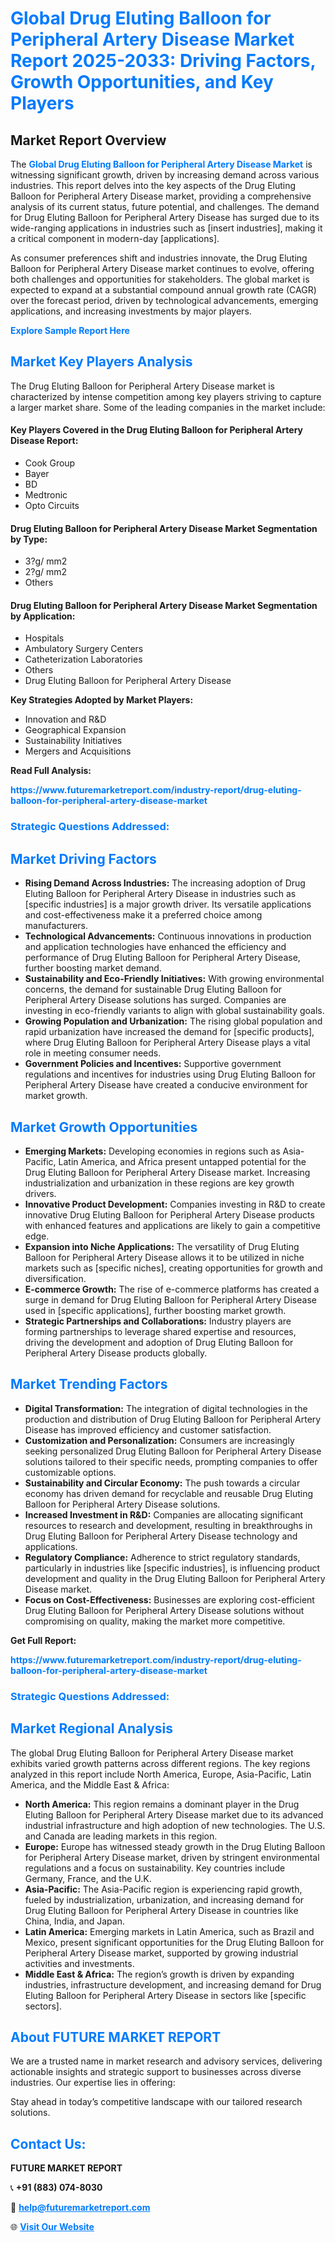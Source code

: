 <h1 style="color: #007BFF;">Global Drug Eluting Balloon for Peripheral Artery Disease Market Report 2025-2033: Driving Factors, Growth Opportunities, and Key Players</h1>

<section id="overview">
<h2>Market Report Overview</h2>
<p>The <a href="https://www.futuremarketreport.com/industry-report/drug-eluting-balloon-for-peripheral-artery-disease-market" style="color: #007BFF; text-decoration: none;"><strong>Global Drug Eluting Balloon for Peripheral Artery Disease Market</strong></a> is witnessing significant growth, driven by increasing demand across various industries. This report delves into the key aspects of the Drug Eluting Balloon for Peripheral Artery Disease market, providing a comprehensive analysis of its current status, future potential, and challenges. The demand for Drug Eluting Balloon for Peripheral Artery Disease has surged due to its wide-ranging applications in industries such as [insert industries], making it a critical component in modern-day [applications].</p>
<p>As consumer preferences shift and industries innovate, the Drug Eluting Balloon for Peripheral Artery Disease market continues to evolve, offering both challenges and opportunities for stakeholders. The global market is expected to expand at a substantial compound annual growth rate (CAGR) over the forecast period, driven by technological advancements, emerging applications, and increasing investments by major players.</p>
</section>

<section id="overview">
<p><a href="https://www.futuremarketreport.com/request-sample/reportId=119972" style="color: #007BFF; text-decoration: none;"><strong>Explore Sample Report Here</strong></a></p>
</section>

<section id="key-players">
<h2 style="color: #007BFF;">Market Key Players Analysis</h2>
<p>The Drug Eluting Balloon for Peripheral Artery Disease market is characterized by intense competition among key players striving to capture a larger market share. Some of the leading companies in the market include:</p>
<h4>Key Players Covered in the Drug Eluting Balloon for Peripheral Artery Disease Report:</h4>
<ul><li>Cook Group</li><li>Bayer</li><li>BD</li><li>Medtronic</li><li>Opto Circuits</li></ul>
<h4>Drug Eluting Balloon for Peripheral Artery Disease Market Segmentation by Type:</h4>
<ul><li>3?g/ mm2</li><li>2?g/ mm2</li><li>Others</li></ul>

<h4>Drug Eluting Balloon for Peripheral Artery Disease Market Segmentation by Application:</h4>
<ul><li>Hospitals</li><li>Ambulatory Surgery Centers</li><li>Catheterization Laboratories</li><li>Others</li><li>Drug Eluting Balloon for Peripheral Artery Disease</li></ul>
<p><strong>Key Strategies Adopted by Market Players:</strong></p>
<ul>
<li>Innovation and R&D</li>
<li>Geographical Expansion</li>
<li>Sustainability Initiatives</li>
<li>Mergers and Acquisitions</li>
</ul>
</section>

<section>
<p><strong>Read Full Analysis: </strong></p><a href="https://www.futuremarketreport.com/industry-report/drug-eluting-balloon-for-peripheral-artery-disease-market" style="color: #007BFF; text-decoration: none;"><strong>https://www.futuremarketreport.com/industry-report/drug-eluting-balloon-for-peripheral-artery-disease-market</strong></a>
<h3 style="color: #007BFF;">Strategic Questions Addressed:</h3>
</section>

<section id="driving-factors">
<h2 style="color: #007BFF;">Market Driving Factors</h2>
<ul>
<li><strong>Rising Demand Across Industries:</strong> The increasing adoption of Drug Eluting Balloon for Peripheral Artery Disease in industries such as [specific industries] is a major growth driver. Its versatile applications and cost-effectiveness make it a preferred choice among manufacturers.</li>
<li><strong>Technological Advancements:</strong> Continuous innovations in production and application technologies have enhanced the efficiency and performance of Drug Eluting Balloon for Peripheral Artery Disease, further boosting market demand.</li>
<li><strong>Sustainability and Eco-Friendly Initiatives:</strong> With growing environmental concerns, the demand for sustainable Drug Eluting Balloon for Peripheral Artery Disease solutions has surged. Companies are investing in eco-friendly variants to align with global sustainability goals.</li>
<li><strong>Growing Population and Urbanization:</strong> The rising global population and rapid urbanization have increased the demand for [specific products], where Drug Eluting Balloon for Peripheral Artery Disease plays a vital role in meeting consumer needs.</li>
<li><strong>Government Policies and Incentives:</strong> Supportive government regulations and incentives for industries using Drug Eluting Balloon for Peripheral Artery Disease have created a conducive environment for market growth.</li>
</ul>
</section>

<section id="growth-opportunities">
<h2 style="color: #007BFF;">Market Growth Opportunities</h2>
<ul>
<li><strong>Emerging Markets:</strong> Developing economies in regions such as Asia-Pacific, Latin America, and Africa present untapped potential for the Drug Eluting Balloon for Peripheral Artery Disease market. Increasing industrialization and urbanization in these regions are key growth drivers.</li>
<li><strong>Innovative Product Development:</strong> Companies investing in R&D to create innovative Drug Eluting Balloon for Peripheral Artery Disease products with enhanced features and applications are likely to gain a competitive edge.</li>
<li><strong>Expansion into Niche Applications:</strong> The versatility of Drug Eluting Balloon for Peripheral Artery Disease allows it to be utilized in niche markets such as [specific niches], creating opportunities for growth and diversification.</li>
<li><strong>E-commerce Growth:</strong> The rise of e-commerce platforms has created a surge in demand for Drug Eluting Balloon for Peripheral Artery Disease used in [specific applications], further boosting market growth.</li>
<li><strong>Strategic Partnerships and Collaborations:</strong> Industry players are forming partnerships to leverage shared expertise and resources, driving the development and adoption of Drug Eluting Balloon for Peripheral Artery Disease products globally.</li>
</ul>
</section>

<section id="trending-factors">
<h2 style="color: #007BFF;">Market Trending Factors</h2>
<ul>
<li><strong>Digital Transformation:</strong> The integration of digital technologies in the production and distribution of Drug Eluting Balloon for Peripheral Artery Disease has improved efficiency and customer satisfaction.</li>
<li><strong>Customization and Personalization:</strong> Consumers are increasingly seeking personalized Drug Eluting Balloon for Peripheral Artery Disease solutions tailored to their specific needs, prompting companies to offer customizable options.</li>
<li><strong>Sustainability and Circular Economy:</strong> The push towards a circular economy has driven demand for recyclable and reusable Drug Eluting Balloon for Peripheral Artery Disease solutions.</li>
<li><strong>Increased Investment in R&D:</strong> Companies are allocating significant resources to research and development, resulting in breakthroughs in Drug Eluting Balloon for Peripheral Artery Disease technology and applications.</li>
<li><strong>Regulatory Compliance:</strong> Adherence to strict regulatory standards, particularly in industries like [specific industries], is influencing product development and quality in the Drug Eluting Balloon for Peripheral Artery Disease market.</li>
<li><strong>Focus on Cost-Effectiveness:</strong> Businesses are exploring cost-efficient Drug Eluting Balloon for Peripheral Artery Disease solutions without compromising on quality, making the market more competitive.</li>
</ul>
</section>

<section>
<p><strong>Get Full Report: </strong></p><a href="https://www.futuremarketreport.com/industry-report/drug-eluting-balloon-for-peripheral-artery-disease-market" style="color: #007BFF; text-decoration: none;"><strong>https://www.futuremarketreport.com/industry-report/drug-eluting-balloon-for-peripheral-artery-disease-market</strong></a>
<h3 style="color: #007BFF;">Strategic Questions Addressed:</h3>
</section>


<section id="regional-analysis">
<h2 style="color: #007BFF;">Market Regional Analysis</h2>
<p>The global Drug Eluting Balloon for Peripheral Artery Disease market exhibits varied growth patterns across different regions. The key regions analyzed in this report include North America, Europe, Asia-Pacific, Latin America, and the Middle East & Africa:</p>
<ul>
<li><strong>North America:</strong> This region remains a dominant player in the Drug Eluting Balloon for Peripheral Artery Disease market due to its advanced industrial infrastructure and high adoption of new technologies. The U.S. and Canada are leading markets in this region.</li>
<li><strong>Europe:</strong> Europe has witnessed steady growth in the Drug Eluting Balloon for Peripheral Artery Disease market, driven by stringent environmental regulations and a focus on sustainability. Key countries include Germany, France, and the U.K.</li>
<li><strong>Asia-Pacific:</strong> The Asia-Pacific region is experiencing rapid growth, fueled by industrialization, urbanization, and increasing demand for Drug Eluting Balloon for Peripheral Artery Disease in countries like China, India, and Japan.</li>
<li><strong>Latin America:</strong> Emerging markets in Latin America, such as Brazil and Mexico, present significant opportunities for the Drug Eluting Balloon for Peripheral Artery Disease market, supported by growing industrial activities and investments.</li>
<li><strong>Middle East & Africa:</strong> The region’s growth is driven by expanding industries, infrastructure development, and increasing demand for Drug Eluting Balloon for Peripheral Artery Disease in sectors like [specific sectors].</li>
</ul>
</section>

<footer>
<h2 style="color: #007BFF;">About FUTURE MARKET REPORT</h2>
<p>We are a trusted name in market research and advisory services, delivering actionable insights and strategic support to businesses across diverse industries. Our expertise lies in offering:</p>

<p>Stay ahead in today’s competitive landscape with our tailored research solutions.</p>

<h2 style="color: #007BFF;">Contact Us:</h2>
<p><strong>FUTURE MARKET REPORT</strong></p>
<p>📞 <strong>+91 (883) 074-8030</strong></p>
<p>📧 <strong><a href="mailto:help@futuremarketreport.com" style="color: #007BFF;">help@futuremarketreport.com</a></strong></p>
<p>🌐 <strong><a href="https://www.futuremarketreport.com/" style="color: #007BFF;">Visit Our Website</a></strong></p>
</footer>